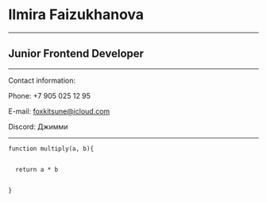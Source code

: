 # Ilmira Faizukhanova
****
## Junior Frontend Developer
****
Contact information:


Phone: +7 905 025 12 95


E-mail: foxkitsune@icloud.com


Discord: Джимми
***


```
function multiply(a, b){


  return a * b
  
  
}
```
